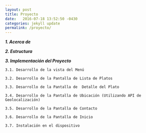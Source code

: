 ```yaml
---
layout: post
title: Proyecto
date:   2016-07-18 13:52:50 -0430
categories: jekyll update
permalink: /proyecto/
---
```


 ***1. Acerca de***

 ***2. Estructura*** 

 ***3. Implementación del Proyecto***

	3.1. Desarrollo de la vista del Menú
	
	3.2. Desarrollo de la Pantalla de Lista de Platos
	 
	3.3. Desarrollo de la Pantalla de  Detalle del Plato
	 
	3.4. Desarrollo de la Pantalla de Ubicación (Utilizando API de Geolocalización)
	 
	3.5. Desarrollo de la Pantalla de Contacto

	3.6. Desarrollo de la Pantalla de Inicio
	  
	3.7. Instalación en el dispositivo